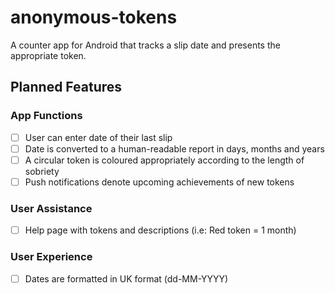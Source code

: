 # anonymous-tokens

A counter app for Android that tracks a slip date and presents the appropriate token.

## Planned Features

### App Functions

- [ ] User can enter date of their last slip
- [ ] Date is converted to a human-readable report in days, months and years
- [ ] A circular token is coloured appropriately according to the length of sobriety
- [ ] Push notifications denote upcoming achievements of new tokens

### User Assistance

- [ ] Help page with tokens and descriptions (i.e: Red token = 1 month)

### User Experience

- [ ] Dates are formatted in UK format (dd-MM-YYYY)
